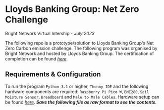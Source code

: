 # Lloyds Banking Group: Net Zero Challenge 
Bright Network Virtual Intership - *July 2023*

The following repo is a prototype/solution to Lloyds Banking Group's Net Zero Carbon emission challenge. The following program was organised by Bright Network and hosted by Lloyds Banking Group.
The certification of completion can be found *[here](https://www.brightnetwork.co.uk/certificates/bright-network-ieuk-2023-on-de_kzw8daplahp6iy/)*.

## Requirements & Configuration 
To run the program `Python 3.1` or higher, `Thonny IDE` and the following hardware components are required: `Raspberry Pi Pico W`, `BME280`, `Soil Moisture Sensor`, `Breadboard` and `Male to Male Cables`.
Hardware setup can be found *[here](https://github.com/FredAlcantara/IEUK-Intership-Experience/blob/main/documents/Presentation.pptx)*. ***Save the following file as raw format to see the contents.***
